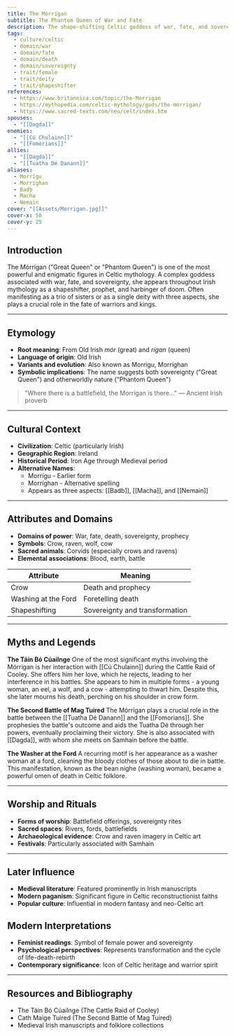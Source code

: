 ```yaml
---
title: The Mórrígan
subtitle: The Phantom Queen of War and Fate
description: The shape-shifting Celtic goddess of war, fate, and sovereignty who soars over battlefields as a crow, weaving prophecies and determining the fate of warriors
tags:
  - culture/celtic
  - domain/war
  - domain/fate
  - domain/death
  - domain/sovereignty
  - trait/female
  - trait/deity
  - trait/shapeshifter
references:
  - https://www.britannica.com/topic/the-Morrigan
  - https://mythopedia.com/celtic-mythology/gods/the-morrigan/
  - https://www.sacred-texts.com/neu/celt/index.htm
spouses:
  - "[[Dagda]]"
enemies:
  - "[[Cú Chulainn]]"
  - "[[Fomorians]]"
allies:
  - "[[Dagda]]"
  - "[[Tuatha Dé Danann]]"
aliases:
  - Morrígu
  - Morríghan
  - Badb
  - Macha
  - Nemain
cover: "[[Assets/Morrigan.jpg]]"
cover-x: 50
cover-y: 25
---
```

## Introduction
The Mórrígan ("Great Queen" or "Phantom Queen") is one of the most powerful and enigmatic figures in Celtic mythology. A complex goddess associated with war, fate, and sovereignty, she appears throughout Irish mythology as a shapeshifter, prophet, and harbinger of doom. Often manifesting as a trio of sisters or as a single deity with three aspects, she plays a crucial role in the fate of warriors and kings.

---

## Etymology

- **Root meaning**: From Old Irish *mór* (great) and *rígan* (queen)
- **Language of origin**: Old Irish
- **Variants and evolution**: Also known as Morrígu, Morríghan
- **Symbolic implications**: The name suggests both sovereignty ("Great Queen") and otherworldly nature ("Phantom Queen")

> "Where there is a battlefield, the Morrígan is there..."
> — Ancient Irish proverb

---

## Cultural Context

- **Civilization**: Celtic (particularly Irish)
- **Geographic Region**: Ireland
- **Historical Period**: Iron Age through Medieval period
- **Alternative Names**:
  - Morrígu - Earlier form
  - Morríghan - Alternative spelling
  - Appears as three aspects: [[Badb]], [[Macha]], and [[Nemain]]

---

## Attributes and Domains

- **Domains of power**: War, fate, death, sovereignty, prophecy
- **Symbols**: Crow, raven, wolf, cow
- **Sacred animals**: Corvids (especially crows and ravens)
- **Elemental associations**: Blood, earth, battle

| Attribute | Meaning |
|-----------|----------|
| Crow | Death and prophecy |
| Washing at the Ford | Foretelling death |
| Shapeshifting | Sovereignty and transformation |

---

## Myths and Legends

**The Táin Bó Cúailnge**
One of the most significant myths involving the Mórrígan is her interaction with [[Cú Chulainn]] during the Cattle Raid of Cooley. She offers him her love, which he rejects, leading to her interference in his battles. She appears to him in multiple forms - a young woman, an eel, a wolf, and a cow - attempting to thwart him. Despite this, she later mourns his death, perching on his shoulder in crow form.

**The Second Battle of Mag Tuired**
The Mórrígan plays a crucial role in the battle between the [[Tuatha Dé Danann]] and the [[Fomorians]]. She prophesies the battle's outcome and aids the Tuatha Dé through her powers, eventually proclaiming their victory. She is also associated with [[Dagda]], with whom she meets on Samhain before the battle.

**The Washer at the Ford**
A recurring motif is her appearance as a washer woman at a ford, cleaning the bloody clothes of those about to die in battle. This manifestation, known as the bean nighe (washing woman), became a powerful omen of death in Celtic folklore.

---

## Worship and Rituals

- **Forms of worship**: Battlefield offerings, sovereignty rites
- **Sacred spaces**: Rivers, fords, battlefields
- **Archaeological evidence**: Crow and raven imagery in Celtic art
- **Festivals**: Particularly associated with Samhain

---

## Later Influence

- **Medieval literature**: Featured prominently in Irish manuscripts
- **Modern paganism**: Significant figure in Celtic reconstructionist faiths
- **Popular culture**: Influential in modern fantasy and neo-Celtic art

## Modern Interpretations

- **Feminist readings**: Symbol of female power and sovereignty
- **Psychological perspectives**: Represents transformation and the cycle of life-death-rebirth
- **Contemporary significance**: Icon of Celtic heritage and warrior spirit

---

## Resources and Bibliography

- The Táin Bó Cúailnge (The Cattle Raid of Cooley)
- Cath Maige Tuired (The Second Battle of Mag Tuired)
- Medieval Irish manuscripts and folklore collections